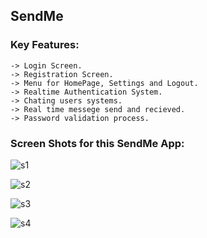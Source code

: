 ## SendMe 

### Key Features:
    -> Login Screen.
    -> Registration Screen.
    -> Menu for HomePage, Settings and Logout.
    -> Realtime Authentication System.
    -> Chating users systems.
    -> Real time messege send and recieved.
    -> Password validation process.

### Screen Shots for this SendMe App:

![s1](https://github.com/shahriar00/SendMe/assets/70763173/80473722-a9d3-48ae-bca5-948b619d5a8a)


![s2](https://github.com/shahriar00/SendMe/assets/70763173/9a78d2bd-c80c-46eb-88b0-d5a868753cd2)


![s3](https://github.com/shahriar00/SendMe/assets/70763173/c47dbbda-b398-4c79-a195-6b6ea8afcb38)


![s4](https://github.com/shahriar00/SendMe/assets/70763173/85793f0c-1837-4c7d-9d29-490e35a7889a)





